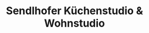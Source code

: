 ---
title: "Sendlhofer Küchenstudio & Wohnstudio"
url: /bad-hofgastein/sendlhofer-kuechenstudio-und-wohnstudio/
shop: Möbel
---